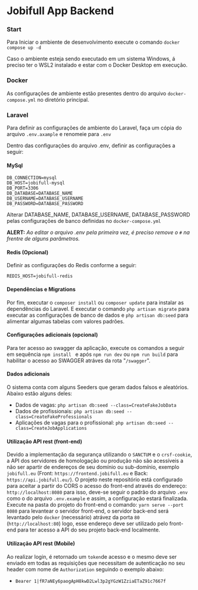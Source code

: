 # Jobifull App Backend

### Start

Para Iniciar o ambiente de desenvolvimento execute o comando ``docker compose up -d``

Caso o ambiente esteja sendo executado em um sistema Windows, á preciso ter o WSL2 instalado e estar com o Docker Desktop em execução.

### Docker
As configurações de ambiente estão presentes dentro do arquivo ``docker-compose.yml`` no diretório principal.

### Laravel
Para definir as configurações de ambiente do Laravel, faça um cópia do arquivo ``.env.axample`` e renomeie para ``.env``

Dentro das configurações do arquivo .env, definir as configurações a seguir:

#### MySql
``DB_CONNECTION=mysql``<br>
``DB_HOST=jobifull-mysql``<br>
``DB_PORT=3306``<br>
``DB_DATABASE=DATABASE_NAME``<br>
``DB_USERNAME=DATABASE_USERNAME``<br>
``DB_PASSWORD=DATABASE_PASSWORD``<br>

Alterar DATABASE_NAME, DATABASE_USERNAME, DATABASE_PASSWORD pelas configurações de banco definidas no ``docker-compose.yml``

<b>ALERT:</b> <i>Ao editar o arquivo .env pela primeira vez, é preciso remove o ``#`` na frentre de alguns parâmetros.</i>

#### Redis (Opcional)

Definir as configurações do Redis conforme a seguir:

``REDIS_HOST=jobifull-redis``

#### Dependências e Migrations

Por fim, executar o ``composer install`` ou ``composer update`` para instalar as dependências do Laravel. E executar o comando ``php artisan migrate`` para executar as configurações de banco de dados e ``php artisan db:seed`` para alimentar algumas tabelas com valores padrões.

#### Configurações adicionais (opcional)

Para ter acesso ao swagger da aplicação, execute os comandos a seguir em sequência ``npm install `` e após ``npm run dev`` ou ``npm run build`` para habilitar o acesso ao SWAGGER atráves da rota "``/swagger``".

#### Dados adicionais

O sistema conta com alguns Seeders que geram dados falsos e aleatórios. Abaixo estão alguns deles:
* Dados de vagas: ``php artisan db:seed --class=CreateFakeJobData``
* Dados de profissionais: ``php artisan db:seed --class=CreateFakeProfessionals``
* Aplicações de vagas para o profissional: ``php artisan db:seed --class=CreateJobApplications``


#### Utilização API rest (front-end)

Devido a implementação da segurança utilizando o `SANCTUM` e o `crsf-cookie`, a API dos servidores de homologação ou produção não são acessíveis a não ser apartir de endereços de seu domínio ou sub-domínio, exemplo `jobifull.eu` (Front: `https://frontend.jobifull.eu` e Back: `https://api.jobifull.eu/`).
O projeto neste repositório está configurado para aceitar a partir do CORS o acesso do front-end através do endereço: `http://localhost:8080` para isso, deve-se seguir o padrão do arquivo `.env` como o do arquivo `.env.example` e assim, a configuração estará finalizada. Execute na pasta do projeto do front-end o comando: `yarn serve --port 8080` para levantear o servidor front-end, o servidor back-end será levantado pelo `docker` (necessário) atrávez da porta `80` (`http://localhost:80`) logo, esse endereço deve ser utilizado pelo front-end para ter acesso a API do seu projeto back-end localmente.

#### Utilização API rest (Mobile)

Ao realizar login, é retornado um `token`de acesso e o mesmo deve ser enviado em todas as requisições que necessitam de autenticação no seu header com nome de `Authorization` seguindo o exemplo abaixo:
* `Bearer 1|fR7aNEy6paogApH8kwD2Lwl3p2gYGzW1ZziaETaZ91c7667f`

